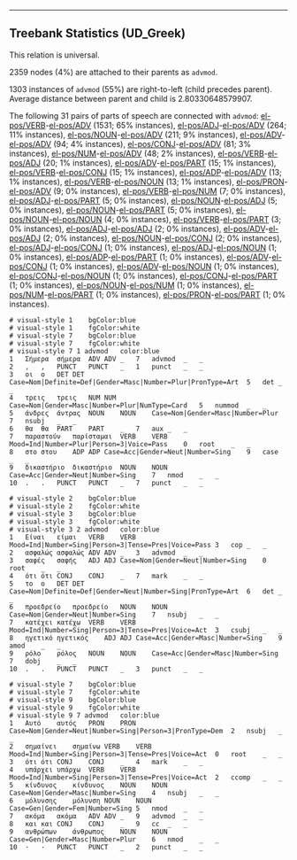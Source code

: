 

--------------------------------------------------------------------------------

## Treebank Statistics (UD_Greek)

This relation is universal.

2359 nodes (4%) are attached to their parents as `advmod`.

1303 instances of `advmod` (55%) are right-to-left (child precedes parent).
Average distance between parent and child is 2.80330648579907.

The following 31 pairs of parts of speech are connected with `advmod`: [el-pos/VERB]()-[el-pos/ADV]() (1531; 65% instances), [el-pos/ADJ]()-[el-pos/ADV]() (264; 11% instances), [el-pos/NOUN]()-[el-pos/ADV]() (211; 9% instances), [el-pos/ADV]()-[el-pos/ADV]() (94; 4% instances), [el-pos/CONJ]()-[el-pos/ADV]() (81; 3% instances), [el-pos/NUM]()-[el-pos/ADV]() (48; 2% instances), [el-pos/VERB]()-[el-pos/ADJ]() (20; 1% instances), [el-pos/ADV]()-[el-pos/PART]() (15; 1% instances), [el-pos/VERB]()-[el-pos/CONJ]() (15; 1% instances), [el-pos/ADP]()-[el-pos/ADV]() (13; 1% instances), [el-pos/VERB]()-[el-pos/NOUN]() (13; 1% instances), [el-pos/PRON]()-[el-pos/ADV]() (9; 0% instances), [el-pos/VERB]()-[el-pos/NUM]() (7; 0% instances), [el-pos/ADJ]()-[el-pos/PART]() (5; 0% instances), [el-pos/NOUN]()-[el-pos/ADJ]() (5; 0% instances), [el-pos/NOUN]()-[el-pos/PART]() (5; 0% instances), [el-pos/NOUN]()-[el-pos/NOUN]() (4; 0% instances), [el-pos/VERB]()-[el-pos/PART]() (3; 0% instances), [el-pos/ADJ]()-[el-pos/ADJ]() (2; 0% instances), [el-pos/ADV]()-[el-pos/ADJ]() (2; 0% instances), [el-pos/NOUN]()-[el-pos/CONJ]() (2; 0% instances), [el-pos/ADJ]()-[el-pos/CONJ]() (1; 0% instances), [el-pos/ADJ]()-[el-pos/NOUN]() (1; 0% instances), [el-pos/ADP]()-[el-pos/PART]() (1; 0% instances), [el-pos/ADV]()-[el-pos/CONJ]() (1; 0% instances), [el-pos/ADV]()-[el-pos/NOUN]() (1; 0% instances), [el-pos/CONJ]()-[el-pos/NOUN]() (1; 0% instances), [el-pos/CONJ]()-[el-pos/PART]() (1; 0% instances), [el-pos/NOUN]()-[el-pos/NUM]() (1; 0% instances), [el-pos/NUM]()-[el-pos/PART]() (1; 0% instances), [el-pos/PRON]()-[el-pos/PART]() (1; 0% instances).


~~~ conllu
# visual-style 1	bgColor:blue
# visual-style 1	fgColor:white
# visual-style 7	bgColor:blue
# visual-style 7	fgColor:white
# visual-style 7 1 advmod	color:blue
1	Σήμερα	σήμερα	ADV	ADV	_	7	advmod	_	_
2	,	,	PUNCT	PUNCT	_	1	punct	_	_
3	οι	ο	DET	DET	Case=Nom|Definite=Def|Gender=Masc|Number=Plur|PronType=Art	5	det	_	_
4	τρεις	τρεις	NUM	NUM	Case=Nom|Gender=Masc|Number=Plur|NumType=Card	5	nummod	_	_
5	άνδρες	άντρας	NOUN	NOUN	Case=Nom|Gender=Masc|Number=Plur	7	nsubj	_	_
6	θα	θα	PART	PART	_	7	aux	_	_
7	παραστούν	παρίσταμαι	VERB	VERB	Mood=Ind|Number=Plur|Person=3|Voice=Pass	0	root	_	_
8	στο	στου	ADP	ADP	Case=Acc|Gender=Neut|Number=Sing	9	case	_	_
9	δικαστήριο	δικαστήριο	NOUN	NOUN	Case=Acc|Gender=Neut|Number=Sing	7	nmod	_	_
10	.	.	PUNCT	PUNCT	_	7	punct	_	_

~~~


~~~ conllu
# visual-style 2	bgColor:blue
# visual-style 2	fgColor:white
# visual-style 3	bgColor:blue
# visual-style 3	fgColor:white
# visual-style 3 2 advmod	color:blue
1	Είναι	είμαι	VERB	VERB	Mood=Ind|Number=Sing|Person=3|Tense=Pres|Voice=Pass	3	cop	_	_
2	ασφαλώς	ασφαλώς	ADV	ADV	_	3	advmod	_	_
3	σαφές	σαφής	ADJ	ADJ	Case=Nom|Gender=Neut|Number=Sing	0	root	_	_
4	ότι	ότι	CONJ	CONJ	_	7	mark	_	_
5	το	ο	DET	DET	Case=Nom|Definite=Def|Gender=Neut|Number=Sing|PronType=Art	6	det	_	_
6	προεδρείο	προεδρείο	NOUN	NOUN	Case=Nom|Gender=Neut|Number=Sing	7	nsubj	_	_
7	κατέχει	κατέχω	VERB	VERB	Mood=Ind|Number=Sing|Person=3|Tense=Pres|Voice=Act	3	csubj	_	_
8	ηγετικό	ηγετικός	ADJ	ADJ	Case=Acc|Gender=Masc|Number=Sing	9	amod	_	_
9	ρόλο	ρόλος	NOUN	NOUN	Case=Acc|Gender=Masc|Number=Sing	7	dobj	_	_
10	.	.	PUNCT	PUNCT	_	3	punct	_	_

~~~


~~~ conllu
# visual-style 7	bgColor:blue
# visual-style 7	fgColor:white
# visual-style 9	bgColor:blue
# visual-style 9	fgColor:white
# visual-style 9 7 advmod	color:blue
1	Αυτό	αυτός	PRON	PRON	Case=Nom|Gender=Neut|Number=Sing|Person=3|PronType=Dem	2	nsubj	_	_
2	σημαίνει	σημαίνω	VERB	VERB	Mood=Ind|Number=Sing|Person=3|Tense=Pres|Voice=Act	0	root	_	_
3	ότι	ότι	CONJ	CONJ	_	4	mark	_	_
4	υπάρχει	υπάρχω	VERB	VERB	Mood=Ind|Number=Sing|Person=3|Tense=Pres|Voice=Act	2	ccomp	_	_
5	κίνδυνος	κίνδυνος	NOUN	NOUN	Case=Nom|Gender=Masc|Number=Sing	4	nsubj	_	_
6	μόλυνσης	μόλυνση	NOUN	NOUN	Case=Gen|Gender=Fem|Number=Sing	5	nmod	_	_
7	ακόμα	ακόμα	ADV	ADV	_	9	advmod	_	_
8	και	και	CONJ	CONJ	_	9	cc	_	_
9	ανθρώπων	άνθρωπος	NOUN	NOUN	Case=Gen|Gender=Masc|Number=Plur	6	nmod	_	_
10	·	·	PUNCT	PUNCT	_	2	punct	_	_

~~~


